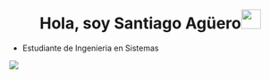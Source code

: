 <h1 align="center"><b>Hola, soy Santiago Agüero</b><img src="https://media.giphy.com/media/hvRJCLFzcasrR4ia7z/giphy.gif" width="35"></h1>

 - Estudiante de Ingenieria en Sistemas

 <img src="blob:https://web.whatsapp.com/d504d7ca-eb03-42ab-ae8d-6750ad8ff6f1"><br><br>
 

